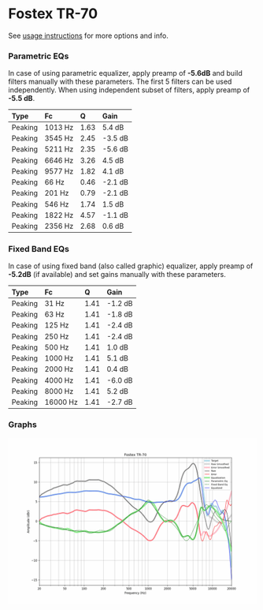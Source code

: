 # Fostex TR-70
See [usage instructions](https://github.com/jaakkopasanen/AutoEq#usage) for more options and info.

### Parametric EQs
In case of using parametric equalizer, apply preamp of **-5.6dB** and build filters manually
with these parameters. The first 5 filters can be used independently.
When using independent subset of filters, apply preamp of **-5.5 dB**.

| Type    | Fc      |    Q | Gain    |
|:--------|:--------|:-----|:--------|
| Peaking | 1013 Hz | 1.63 | 5.4 dB  |
| Peaking | 3545 Hz | 2.45 | -3.5 dB |
| Peaking | 5211 Hz | 2.35 | -5.6 dB |
| Peaking | 6646 Hz | 3.26 | 4.5 dB  |
| Peaking | 9577 Hz | 1.82 | 4.1 dB  |
| Peaking | 66 Hz   | 0.46 | -2.1 dB |
| Peaking | 201 Hz  | 0.79 | -2.1 dB |
| Peaking | 546 Hz  | 1.74 | 1.5 dB  |
| Peaking | 1822 Hz | 4.57 | -1.1 dB |
| Peaking | 2356 Hz | 2.68 | 0.6 dB  |

### Fixed Band EQs
In case of using fixed band (also called graphic) equalizer, apply preamp of **-5.2dB**
(if available) and set gains manually with these parameters.

| Type    | Fc       |    Q | Gain    |
|:--------|:---------|:-----|:--------|
| Peaking | 31 Hz    | 1.41 | -1.2 dB |
| Peaking | 63 Hz    | 1.41 | -1.8 dB |
| Peaking | 125 Hz   | 1.41 | -2.4 dB |
| Peaking | 250 Hz   | 1.41 | -2.4 dB |
| Peaking | 500 Hz   | 1.41 | 1.0 dB  |
| Peaking | 1000 Hz  | 1.41 | 5.1 dB  |
| Peaking | 2000 Hz  | 1.41 | 0.4 dB  |
| Peaking | 4000 Hz  | 1.41 | -6.0 dB |
| Peaking | 8000 Hz  | 1.41 | 5.2 dB  |
| Peaking | 16000 Hz | 1.41 | -2.7 dB |

### Graphs
![](./Fostex%20TR-70.png)